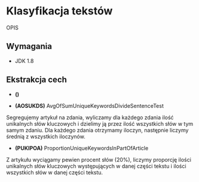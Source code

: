 # Klasyfikacja tekstów
OPIS

## Wymagania
- JDK 1.8

## Ekstrakcja cech

- **()**

- **(AOSUKDS)** AvgOfSumUniqueKeywordsDivideSentenceTest

Segregujemy artykuł na zdania, wyliczamy dla każdego zdania ilość unikalnych słów kluczowych i dzielimy ją przez
ilość wszystkich słów w tym samym zdaniu. Dla każdego zdania otrzymamy iloczyn, następnie liczymy średnią z 
wszystkich iloczynów.

- **(PUKIPOA)** ProportionUniqueKeywordsInPartOfArticle

Z artykułu wyciągamy pewien procent słów (20%),
liczymy proporcję ilości unikalnych słów kluczowych występujących w danej części tekstu i
ilości wszystkich słów w danej części tekstu.